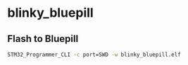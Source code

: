 # blinky_bluepill


## Flash to Bluepill
```sh
STM32_Programmer_CLI -c port=SWD -w blinky_bluepill.elf
```